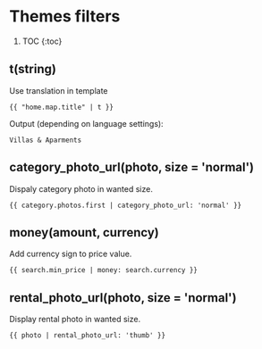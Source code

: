 # Themes filters
1. TOC
{:toc}


## t(string)

Use translation in template

~~~django
{{ "home.map.title" | t }}
~~~

Output (depending on language settings):

~~~django
Villas & Aparments
~~~

## category_photo_url(photo, size = 'normal')

Dispaly category photo in wanted size.  

~~~django
{{ category.photos.first | category_photo_url: 'normal' }}
~~~

## money(amount, currency)

Add currency sign to price value.

~~~django
{{ search.min_price | money: search.currency }}
~~~

## rental_photo_url(photo, size = 'normal')

Display rental photo in wanted size.

~~~django
{{ photo | rental_photo_url: 'thumb' }}
~~~
